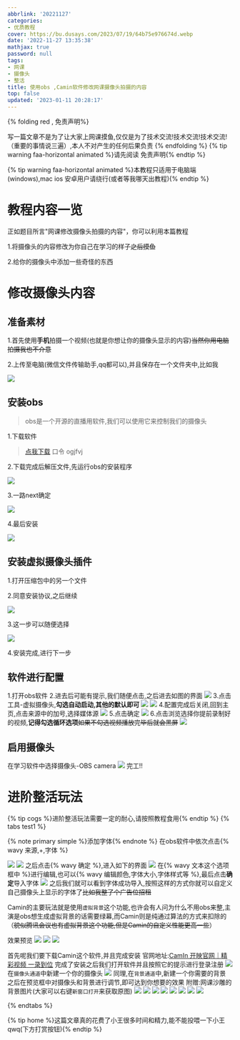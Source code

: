 ```yaml
---
abbrlink: '20221127'
categories:
- 优质教程
cover: https://bu.dusays.com/2023/07/19/64b75e976674d.webp
date: '2022-11-27 13:35:38'
mathjax: true
password: null
tags:
- 网课
- 摄像头
- 整活
title: 使用obs ,Camin软件修改网课摄像头拍摄的内容
top: false
updated: '2023-01-11 20:28:17'
---
```

{% folding red , 免责声明%}

写一篇文章不是为了让大家上网课摸鱼,仅仅是为了技术交流!技术交流!技术交流!（重要的事情说三遍）,本人不对产生的任何后果负责
{% endfolding %}
{% tip warning faa-horizontal animated %}请先阅读 免责声明{% endtip %}

{% tip warning faa-horizontal animated %}本教程只适用于电脑端(windows),mac ios 安卓用户请绕行(或者等我哪天出教程){% endtip %}

# 教程内容一览

正如题目所言"网课修改摄像头拍摄的内容"，你可以利用本篇教程

1.将摄像头的内容修改为你自己在学习的样子~~之后摸鱼~~

2.给你的摄像头中添加一些奇怪的东西

# 修改摄像头内容

## 准备素材

1.首先使用**手机**拍摄一个视频(也就是你想让你的摄像头显示的内容)~~当然你用电脑拍摄我也不介意~~

2.上传至电脑(微信文件传输助手,qq都可以),并且保存在一个文件夹中,比如我

![](https://bu.dusays.com/2023/07/19/64b7eba90c7c0.webp)

## 安装obs

> obs是一个开源的直播用软件,我们可以使用它来控制我们的摄像头

1.下载软件

> [点我下载](https://cowtransfer.com/s/3f2d28e9d28243) 口令 ogjfvj

2.下载完成后解压文件,先运行obs的安装程序

![](https://bu.dusays.com/2023/07/21/64b9f31766412.webp)

3.一路next确定

![](https://bu.dusays.com/2023/07/21/64b9f3a4abb4f.webp)

4.最后安装

![](https://bu.dusays.com/2023/07/21/64b9f3b37ee4f.webp)

## 安装虚拟摄像头插件

1.打开压缩包中的另一个文件

2.同意安装协议,之后继续

![](https://bu.dusays.com/2023/07/21/64b9f3c07bc3b.webp)

3.这一步可以随便选择

![](https://bu.dusays.com/2023/07/21/64b9f3cff20a3.webp)

4.安装完成,进行下一步

## 软件进行配置

1.打开obs软件
2.进去后可能有提示,我们随便点击,之后进去如图的界面
![](https://bu.dusays.com/2023/07/21/64b9f3f78c479.webp)
3.点击工具-虚拟摄像头,**勾选自动启动,其他的默认即可**
![](https://bu.dusays.com/2023/07/21/64b9f40722ab0.webp)
![](https://bu.dusays.com/2023/07/21/64b9f418cc83f.webp)
4.配置完成后关闭,回到主页,点击来源中的加号,选择媒体源
![](https://bu.dusays.com/2023/07/21/64b9f42c08cb2.webp)
5.点击确定
![](https://bu.dusays.com/2023/07/21/64b9f43c70987.webp)
6.点击浏览选择你提前录制好的视频,**记得勾选循环选项**~~如果不勾选视频播放完毕后就会黑屏~~
![](https://bu.dusays.com/2023/07/21/64b9f457b6a0f.webp)

## 启用摄像头

在学习软件中选择摄像头-OBS camera
![](https://bu.dusays.com/2023/07/21/64b9f46912162.webp)
完工!!

# 进阶整活玩法

{% tip cogs %}进阶整活玩法需要一定的耐心,请按照教程食用{% endtip %}
{% tabs test1 %}

<!-- tab obs进阶整活玩法-->

{% note primary simple %}添加字体{% endnote %}
在obs软件中依次点击{% wavy 来源,+,字体 %}

![](https://bu.dusays.com/2023/07/21/64b9f47bbe17e.webp)
![](https://bu.dusays.com/2023/07/21/64b9f48b71545.webp)
之后点击{% wavy 确定 %},进入如下的界面
![](https://bu.dusays.com/2023/07/21/64b9f49b65a43.webp)
在{% wavy 文本这个选项框中 %}进行编辑,也可以{% wavy 编辑颜色,字体大小,字体样式等 %},最后点击**确定**导入字体
![](https://bu.dusays.com/2023/07/21/64b9f4aa95496.webp)
之后我们就可以看到字体成功导入,按照这样的方式你就可以自定义自己摄像头上显示的字体了~~比如我整了个广告位招租~~

<!-- endtab -->

<!-- tab Camin进阶整活玩法 -->

Camin的主要玩法就是使用`虚拟背景`这个功能,也许会有人问为什么不用obs来整,主演是obs想生成虚拟背景的话需要绿幕,而Camin则是纯通过算法的方式来扣除的（~~貌似腾讯会议也有虚拟背景这个功能,但是Camin的自定义性能更高一些~~）

效果预览
![](https://bu.dusays.com/2023/07/21/64b9f4b6a6316.webp)
![](https://bu.dusays.com/2023/07/21/64b9f4c73549c.webp)
![](https://bu.dusays.com/2023/07/21/64b9f4d52baab.webp)

首先呢我们要下载Camin这个软件,并且完成安装
官网地址:[CamIn 开映官网｜精彩视频 一录到位](https://www.camin.cn/)
完成了安装之后我们打开软件并且按照它的提示进行登录注册
![](https://bu.dusays.com/2023/07/21/64b9f4f72a53b.webp)
在`摄像头通道`中新建一个你的摄像头
![](https://bu.dusays.com/2023/07/21/64b9f504c38e4.webp)
同理,在`背景通道`中,新建一个你需要的背景
之后在预览框中对摄像头和背景进行调节,即可达到你想要的效果
附赠:网课沙雕的背景图片(大家可以右键`新窗口打开`来获取原图)
![](https://bu.dusays.com/2023/07/21/64b9f511ca508.webp)
![](https://bu.dusays.com/2023/07/21/64b9f5268fb65.webp)
![](https://bu.dusays.com/2023/07/21/64b9f54c3eae7.webp)
![](https://bu.dusays.com/2023/07/21/64b9f556c04ea.webp)
![](https://bu.dusays.com/2023/07/21/64b9f561ccf27.webp)
![](https://bu.dusays.com/2023/07/21/64b9f56c626d2.webp)
![](https://bu.dusays.com/2023/07/21/64b9f57a3dc47.webp)
![](https://bu.dusays.com/2023/07/21/64b9f53a1c75b.webp)

<!-- endtab -->

{% endtabs %}

{% tip home %}这篇文章真的花费了小王很多时间和精力,能不能投喂一下小王qwq(下方打赏按钮){% endtip %}

